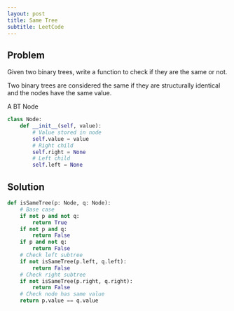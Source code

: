 ```yaml
---
layout: post
title: Same Tree
subtitle: LeetCode
---
```


## Problem
Given two binary trees, write a function to check if they are the same or not.

Two binary trees are considered the same if they are structurally identical and the nodes have the same value.

A BT Node
```python
class Node:
    def __init__(self, value):
        # Value stored in node
        self.value = value
        # Right child
        self.right = None
        # Left child
        self.left = None
```

## Solution

```python
def isSameTree(p: Node, q: Node):
    # Base case
    if not p and not q:
        return True
    if not p and q:
        return False
    if p and not q:
        return False
    # Check left subtree
    if not isSameTree(p.left, q.left):
        return False
    # Check right subtree
    if not isSameTree(p.right, q.right):
        return False
    # Check node has same value
    return p.value == q.value  
```
